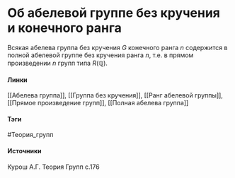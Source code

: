 # Об абелевой группе без кручения и конечного ранга
Всякая абелева группа без кручения $G$ конечного ранга $n$ содержится в полной абелевой группе без кручения ранга $n$, т.е. в прямом произведении $n$ групп типа $R(\mathbb{Q})$.

#### Линки
 [[Абелева группа]],
 [[Группа без кручения]],
 [[Ранг абелевой группы]],
 [[Прямое произведение групп]],
 [[Полная абелева группа]]
#### Тэги
 #Теория_групп 
#### Источники
 Курош А.Г. Теория Групп с.176